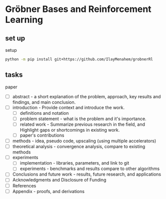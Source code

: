 # Gröbner Bases and Reinforcement Learning

## set up

setup

```bash
python -m pip install git+https://github.com/IlayMenahem/grobnerRl
```

## tasks
paper
- [ ] abstract - a short explanation of the problem, approach, key results and findings, and main conclusion.
- [ ] introduction - Provide context and introduce the work.
	- [ ] definitions and notation
	- [ ] problem statement - what is the problem and it's importance.
	- [ ] related work - Summarize previous research in the field, and Highlight gaps or shortcomings in existing work.
	- [ ] paper's contributions
- [ ] methods - idea, pseudo code, upscaling (using multiple accelerators)
- [ ] theoretical analysis - convergence analysis, compare to existing methods
- [ ] experiments
	- [ ] implementation - libraries, parameters, and link to git
	- [ ] experiments - benchmarks and results compare to other algorithms
- [ ] Conclusions and future work - results, future research, and applications
- [ ] Acknowledgments and Disclosure of Funding
- [ ] References
- [ ] Appendix - proofs, and derivations
